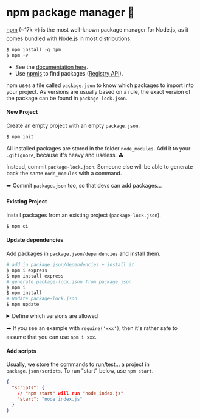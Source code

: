 # npm package manager 🤖

<div class="row row-cols-md-2"><div>

[npm](https://github.com/npm/cli) (~17k ⭐) is the most well-known package manager for Node.js, as it comes bundled with Node.js in most distributions.

```powershell
$ npm install -g npm
$ npm -v
```

* See the [documentation here](https://docs.npmjs.com/).
* Use [npmjs](https://www.npmjs.com/) to find packages ([Registry API](https://registry.npmjs.org/nodemon/2.0.20)).

npm uses a file called `package.json` to know which packages to import into your project. As versions are usually based on a rule, the exact version of the package can be found in `package-lock.json`.

#### New Project

Create an empty project with an empty `package.json`.

```powershell
$ npm init
```

All installed packages are stored in the folder `node_modules`. Add it to your `.gitignore`, because it's heavy and useless. ⚠️

Instead, commit `package-lock.json`. Someone else will be able to generate back the same `node_modules` with a command.

➡️ Commit `package.json` too, so that devs can add packages...

#### Existing Project

Install packages from an existing project (`package-lock.json`).

```powershell
$ npm ci
```

</div><div>

#### Update dependencies

Add packages in `package.json/dependencies` and install them.

```powershell
# add in package.json/dependencies + install it
$ npm i express
$ npm install express
# generate package-lock.json from package.json
$ npm i
$ npm install
# Update package-lock.json
$ npm update
```

<details class="details-e">
<summary>Define which versions are allowed</summary>

Either when installing or by editing the `package.json`, you can select which version of a library you want to use.

```powershell
# when used with "i", use "@" followed by the "version"
$ npm i express@latest
```

* **^1.2.3**: same major version (1), can change (2.3)
* **~1.2.3**: same major+minor version (1.2), can change (3)
* **>=version**: version greater or equals <small>(see also `>,<,<=`)</small>
* **=version**: this exact version
* **a-b**: a range of versions
* **a||b**: either a or b
* **latest**: use the latest
</details>

➡️ If you see an example with `require('xxx')`, then it's rather safe to assume that you can use `npm i xxx`.

#### Add scripts

Usually, we store the commands to run/test... a project in `package.json/scripts`. To run "start" below, use `npm start`.

```json
{
  "scripts": {
    // "npm start" will run "node index.js"
    "start": "node index.js"
  }
}
```
</div></div>